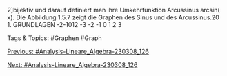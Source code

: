 2]bijektiv und darauf definiert man
ihre Umkehrfunktion Arcussinus arcsin( x). Die Abbildung 1.5.7 zeigt die Graphen des Sinus und des
Arcussinus.20 1. GRUNDLAGEN
-2-1012
-3 -2 -1 0 1 2 3

   Tags & Topics:
   #Graphen
   #Graph

[Previous: #Analysis-Lineare_Algebra-230308_126](Analysis-Lineare_Algebra-230308_126.md)

[Next: #Analysis-Lineare_Algebra-230308_126](Analysis-Lineare_Algebra-230308_126.md)